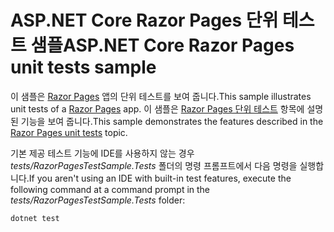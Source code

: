 # <a name="aspnet-core-razor-pages-unit-tests-sample"></a><span data-ttu-id="73b0d-101">ASP.NET Core Razor Pages 단위 테스트 샘플</span><span class="sxs-lookup"><span data-stu-id="73b0d-101">ASP.NET Core Razor Pages unit tests sample</span></span>

<span data-ttu-id="73b0d-102">이 샘플은 [Razor Pages](https://docs.microsoft.com/aspnet/core/mvc/razor-pages) 앱의 단위 테스트를 보여 줍니다.</span><span class="sxs-lookup"><span data-stu-id="73b0d-102">This sample illustrates unit tests of a [Razor Pages](https://docs.microsoft.com/aspnet/core/mvc/razor-pages) app.</span></span> <span data-ttu-id="73b0d-103">이 샘플은 [Razor Pages 단위 테스트](https://docs.microsoft.com/aspnet/core/test/razor-pages-tests) 항목에 설명된 기능을 보여 줍니다.</span><span class="sxs-lookup"><span data-stu-id="73b0d-103">This sample demonstrates the features described in the [Razor Pages unit tests](https://docs.microsoft.com/aspnet/core/test/razor-pages-tests) topic.</span></span>

<span data-ttu-id="73b0d-104">기본 제공 테스트 기능에 IDE를 사용하지 않는 경우 *tests/RazorPagesTestSample.Tests* 폴더의 명령 프롬프트에서 다음 명령을 실행합니다.</span><span class="sxs-lookup"><span data-stu-id="73b0d-104">If you aren't using an IDE with built-in test features, execute the following command at a command prompt in the *tests/RazorPagesTestSample.Tests* folder:</span></span>

```console
dotnet test
```

